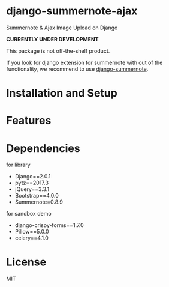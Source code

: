 # django-summernote-ajax
Summernote & Ajax Image Upload on Django

**CURRENTLY UNDER DEVELOPMENT**

This package is not off-the-shelf product.

If you look for django extension for summernote with out of the functionality, we recommend to use [django-summernote](https://github.com/summernote/django-summernote).

# Installation and Setup

# Features

# Dependencies
for library
* Django==2.0.1
* pytz==2017.3
* jQuery==3.3.1
* Bootstrap==4.0.0
* Summernote=0.8.9

for sandbox demo
* django-crispy-forms==1.7.0
* Pillow==5.0.0
* celery==4.1.0

# License
MIT
